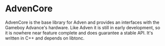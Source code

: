 # AdvenCore
AdvenCore is the base library for Adven and provides an interfaces with the Gameboy Advance's hardware. Like Adven it is still in early development, so it is nowhere near feature complete and does guarantee a stable API. It's written in C++ and depends on libtonc.
